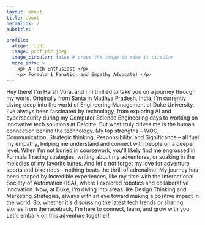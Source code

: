 ```yaml
---
layout: about
title: about
permalink: /
subtitle:

profile:
  align: right
  image: prof_pic.jpeg
  image_circular: false # crops the image to make it circular
  more_info: >
    <p> A Tech Enthusiast </p>
    <p> Formula 1 Fanatic, and Empathy Advocate! </p>
---
```


Hey there! I'm Harsh Vora, and I'm thrilled to take you on a journey through my world. Originally from Santa in Madhya Pradesh, India, I'm currently diving deep into the world of Engineering Management at Duke University.
I've always been fascinated by technology, from exploring AI and cybersecurity during my Computer Science Engineering days to working on innovative tech solutions at Deloitte. But what truly drives me is the human connection behind the technology. My top strengths – WOO, Communication, Strategic thinking, Responsibility, and Significance – all fuel my empathy, helping me understand and connect with people on a deeper level.
When I'm not buried in coursework, you'll likely find me engrossed in Formula 1 racing strategies, writing about my adventures, or soaking in the melodies of my favorite tunes. And let's not forget my love for adventure sports and bike rides – nothing beats the thrill of adrenaline!
My journey has been shaped by incredible experiences, like my time with the International Society of Automation (ISA), where I explored robotics and collaborative innovation. Now, at Duke, I'm diving into areas like Design Thinking and Marketing Strategies, always with an eye toward making a positive impact in the world.
So, whether it's discussing the latest tech trends or sharing stories from the racetrack, I'm here to connect, learn, and grow with you. Let's embark on this adventure together!
